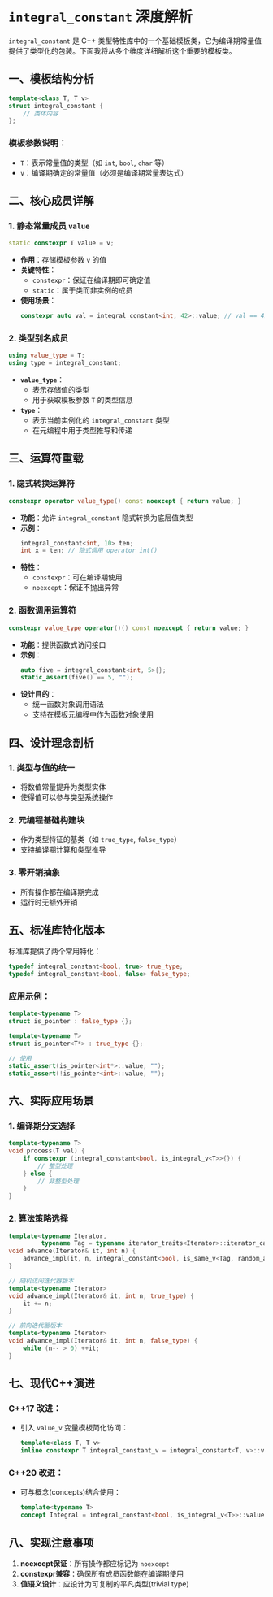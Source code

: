 # `integral_constant` 深度解析

`integral_constant` 是 C++ 类型特性库中的一个基础模板类，它为编译期常量值提供了类型化的包装。下面我将从多个维度详细解析这个重要的模板类。

## 一、模板结构分析

```cpp
template<class T, T v>
struct integral_constant {
    // 类体内容
};
```

### 模板参数说明：
- `T`：表示常量值的类型（如 `int`, `bool`, `char` 等）
- `v`：编译期确定的常量值（必须是编译期常量表达式）

## 二、核心成员详解

### 1. 静态常量成员 `value`
```cpp
static constexpr T value = v;
```
- **作用**：存储模板参数 `v` 的值
- **关键特性**：
  - `constexpr`：保证在编译期即可确定值
  - `static`：属于类而非实例的成员
- **使用场景**：
  ```cpp
  constexpr auto val = integral_constant<int, 42>::value; // val == 42
  ```

### 2. 类型别名成员
```cpp
using value_type = T;
using type = integral_constant;
```
- **`value_type`**：
  - 表示存储值的类型
  - 用于获取模板参数 `T` 的类型信息
- **`type`**：
  - 表示当前实例化的 `integral_constant` 类型
  - 在元编程中用于类型推导和传递

## 三、运算符重载

### 1. 隐式转换运算符
```cpp
constexpr operator value_type() const noexcept { return value; }
```
- **功能**：允许 `integral_constant` 隐式转换为底层值类型
- **示例**：
  ```cpp
  integral_constant<int, 10> ten;
  int x = ten; // 隐式调用 operator int()
  ```
- **特性**：
  - `constexpr`：可在编译期使用
  - `noexcept`：保证不抛出异常

### 2. 函数调用运算符
```cpp
constexpr value_type operator()() const noexcept { return value; }
```
- **功能**：提供函数式访问接口
- **示例**：
  ```cpp
  auto five = integral_constant<int, 5>{};
  static_assert(five() == 5, "");
  ```
- **设计目的**：
  - 统一函数对象调用语法
  - 支持在模板元编程中作为函数对象使用

## 四、设计理念剖析

### 1. 类型与值的统一
- 将数值常量提升为类型实体
- 使得值可以参与类型系统操作

### 2. 元编程基础构建块
- 作为类型特征的基类（如 `true_type`, `false_type`）
- 支持编译期计算和类型推导

### 3. 零开销抽象
- 所有操作都在编译期完成
- 运行时无额外开销

## 五、标准库特化版本

标准库提供了两个常用特化：

```cpp
typedef integral_constant<bool, true> true_type;
typedef integral_constant<bool, false> false_type;
```

### 应用示例：
```cpp
template<typename T>
struct is_pointer : false_type {};

template<typename T>
struct is_pointer<T*> : true_type {};

// 使用
static_assert(is_pointer<int*>::value, "");
static_assert(!is_pointer<int>::value, "");
```

## 六、实际应用场景

### 1. 编译期分支选择
```cpp
template<typename T>
void process(T val) {
    if constexpr (integral_constant<bool, is_integral_v<T>>{}) {
        // 整型处理
    } else {
        // 非整型处理
    }
}
```

### 2. 算法策略选择
```cpp
template<typename Iterator, 
         typename Tag = typename iterator_traits<Iterator>::iterator_category>
void advance(Iterator& it, int n) {
    advance_impl(it, n, integral_constant<bool, is_same_v<Tag, random_access_iterator_tag>>{});
}

// 随机访问迭代器版本
template<typename Iterator>
void advance_impl(Iterator& it, int n, true_type) {
    it += n;
}

// 前向迭代器版本
template<typename Iterator>
void advance_impl(Iterator& it, int n, false_type) {
    while (n-- > 0) ++it;
}
```

## 七、现代C++演进

### C++17 改进：
- 引入 `value_v` 变量模板简化访问：
  ```cpp
  template<class T, T v>
  inline constexpr T integral_constant_v = integral_constant<T, v>::value;
  ```

### C++20 改进：
- 可与概念(concepts)结合使用：
  ```cpp
  template<typename T>
  concept Integral = integral_constant<bool, is_integral_v<T>>::value;
  ```

## 八、实现注意事项

1. **noexcept保证**：所有操作都应标记为 `noexcept`
2. **constexpr兼容**：确保所有成员函数能在编译期使用
3. **值语义设计**：应设计为可复制的平凡类型(trivial type)

